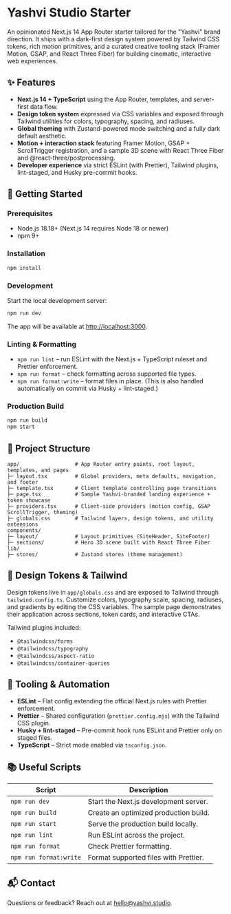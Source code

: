 # Yashvi Studio Starter

An opinionated Next.js 14 App Router starter tailored for the "Yashvi" brand direction. It ships with a dark-first design system powered by Tailwind CSS tokens, rich motion primitives, and a curated creative tooling stack (Framer Motion, GSAP, and React Three Fiber) for building cinematic, interactive web experiences.

## ✨ Features

- **Next.js 14 + TypeScript** using the App Router, templates, and server-first data flow.
- **Design token system** expressed via CSS variables and exposed through Tailwind utilities for colors, typography, spacing, and radiuses.
- **Global theming** with Zustand-powered mode switching and a fully dark default aesthetic.
- **Motion + interaction stack** featuring Framer Motion, GSAP + ScrollTrigger registration, and a sample 3D scene with React Three Fiber and @react-three/postprocessing.
- **Developer experience** via strict ESLint (with Prettier), Tailwind plugins, lint-staged, and Husky pre-commit hooks.

## 🚀 Getting Started

### Prerequisites

- Node.js 18.18+ (Next.js 14 requires Node 18 or newer)
- npm 9+

### Installation

```bash
npm install
```

### Development

Start the local development server:

```bash
npm run dev
```

The app will be available at [http://localhost:3000](http://localhost:3000).

### Linting & Formatting

- `npm run lint` – run ESLint with the Next.js + TypeScript ruleset and Prettier enforcement.
- `npm run format` – check formatting across supported file types.
- `npm run format:write` – format files in place. (This is also handled automatically on commit via Husky + lint-staged.)

### Production Build

```bash
npm run build
npm start
```

## 🧱 Project Structure

```
app/                  # App Router entry points, root layout, templates, and pages
├─ layout.tsx         # Global providers, meta defaults, navigation, and footer
├─ template.tsx       # Client template controlling page transitions
├─ page.tsx           # Sample Yashvi-branded landing experience + token showcase
├─ providers.tsx      # Client-side providers (motion config, GSAP ScrollTrigger, theming)
├─ globals.css        # Tailwind layers, design tokens, and utility extensions
components/
├─ layout/            # Layout primitives (SiteHeader, SiteFooter)
├─ sections/          # Hero 3D scene built with React Three Fiber
lib/
├─ stores/            # Zustand stores (theme management)
```

## 🎨 Design Tokens & Tailwind

Design tokens live in `app/globals.css` and are exposed to Tailwind through `tailwind.config.ts`. Customize colors, typography scale, spacing, radiuses, and gradients by editing the CSS variables. The sample page demonstrates their application across sections, token cards, and interactive CTAs.

Tailwind plugins included:

- `@tailwindcss/forms`
- `@tailwindcss/typography`
- `@tailwindcss/aspect-ratio`
- `@tailwindcss/container-queries`

## 🔧 Tooling & Automation

- **ESLint** – Flat config extending the official Next.js rules with Prettier enforcement.
- **Prettier** – Shared configuration (`prettier.config.mjs`) with the Tailwind CSS plugin.
- **Husky + lint-staged** – Pre-commit hook runs ESLint and Prettier only on staged files.
- **TypeScript** – Strict mode enabled via `tsconfig.json`.

## 📚 Useful Scripts

| Script                 | Description                           |
| ---------------------- | ------------------------------------- |
| `npm run dev`          | Start the Next.js development server. |
| `npm run build`        | Create an optimized production build. |
| `npm run start`        | Serve the production build locally.   |
| `npm run lint`         | Run ESLint across the project.        |
| `npm run format`       | Check Prettier formatting.            |
| `npm run format:write` | Format supported files with Prettier. |

## 📬 Contact

Questions or feedback? Reach out at [hello@yashvi.studio](mailto:hello@yashvi.studio).

